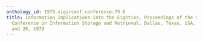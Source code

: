 ```yaml
---
anthology_id: 1979.sigirconf_conference-79.0
title: Information Implications into the Eighties, Proceedings of the Second International
  Conference on Information Storage and Retrieval, Dallas, Texas, USA, September 27
  and 28, 1979
---
```

